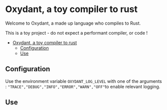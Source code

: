 # Oxydant, a toy compiler to rust

Welcome to Oxydant, a made up language who compiles to Rust.

This is a toy project - do not expect a performant compiler, or code !

<!--toc:start-->
- [Oxydant, a toy compiler to rust](#oxydant-a-toy-compiler-to-rust)
  - [Configuration](#configuration)
  - [Use](#use)
<!--toc:end-->

## Configuration

Use the environment variable `OXYDANT_LOG_LEVEL` with one of the arguments :
`"TRACE","DEBUG","INFO","ERROR","WARN","OFF"`to enable relevant logging.

## Use
